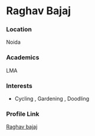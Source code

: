 # Raghav Bajaj

### Location

Noida

### Academics

LMA

### Interests

- Cycling , Gardening , Doodling

### Profile Link

[Raghav bajaj](https://github.com/Raghav-Bajaj)
